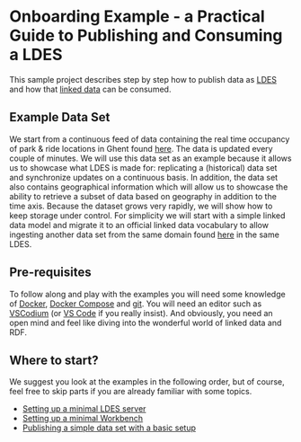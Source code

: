 # Onboarding Example - a Practical Guide to Publishing and Consuming a LDES
This sample project describes step by step how to publish data as [LDES](https://semiceu.github.io/LinkedDataEventStreams/) and how that [linked data](https://en.wikipedia.org/wiki/Linked_data) can be consumed.

## Example Data Set
We start from a continuous feed of data containing the real time occupancy of park & ride locations in Ghent found [here](https://data.stad.gent/explore/dataset/real-time-bezetting-pr-gent/information/). The data is updated every couple of minutes. We will use this data set as an example because it allows us to showcase what LDES is made for: replicating a (historical) data set and synchronize updates on a continuous basis. In addition, the data set also contains geographical information which will allow us to showcase the ability to retrieve a subset of data based on geography in addition to the time axis. Because the dataset grows very rapidly, we will show how to keep storage under control. For simplicity we will start with a simple linked data model and migrate it to an official linked data vocabulary to allow ingesting another data set from the same domain found [here](https://data.stad.gent/explore/dataset/bezetting-parkeergarages-real-time/information/?sort=-occupation) in the same LDES.

## Pre-requisites
To follow along and play with the examples you will need some knowledge of [Docker](https://www.docker.com/), [Docker Compose](https://docs.docker.com/compose/) and [git](https://git-scm.com/). You will need an editor such as [VSCodium](https://vscodium.com/) (or [VS Code](https://code.visualstudio.com/) if you really insist). And obviously, you need an open mind and feel like diving into the wonderful world of linked data and RDF.

## Where to start?
We suggest you look at the examples in the following order, but of course, feel free to skip parts if you are already familiar with some topics.

* [Setting up a minimal LDES server](./minimal-server/README.md)
* [Setting up a minimal Workbench](./minimal-workbench/README.md)
* [Publishing a simple data set with a basic setup](./basic-setup/README.md)
